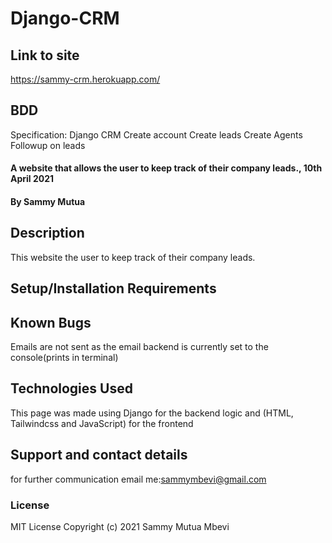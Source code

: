 # Django-CRM
## Link to site
 https://sammy-crm.herokuapp.com/
 ## BDD
 Specification: Django CRM
  Create account
  Create leads
  Create Agents
  Followup on leads
#### A website that allows the user to keep track of their company leads., 10th April 2021
#### By **Sammy Mutua**
## Description
This website the user to keep track of their company leads.
## Setup/Installation Requirements

## Known Bugs
Emails are not sent as the email backend is currently set to the console(prints in terminal)
## Technologies Used
This page was made using Django for the backend logic and (HTML, Tailwindcss and JavaScript)
for the frontend
## Support and contact details
for further communication email me:sammymbevi@gmail.com
### License
MIT License Copyright (c) 2021 Sammy Mutua Mbevi 